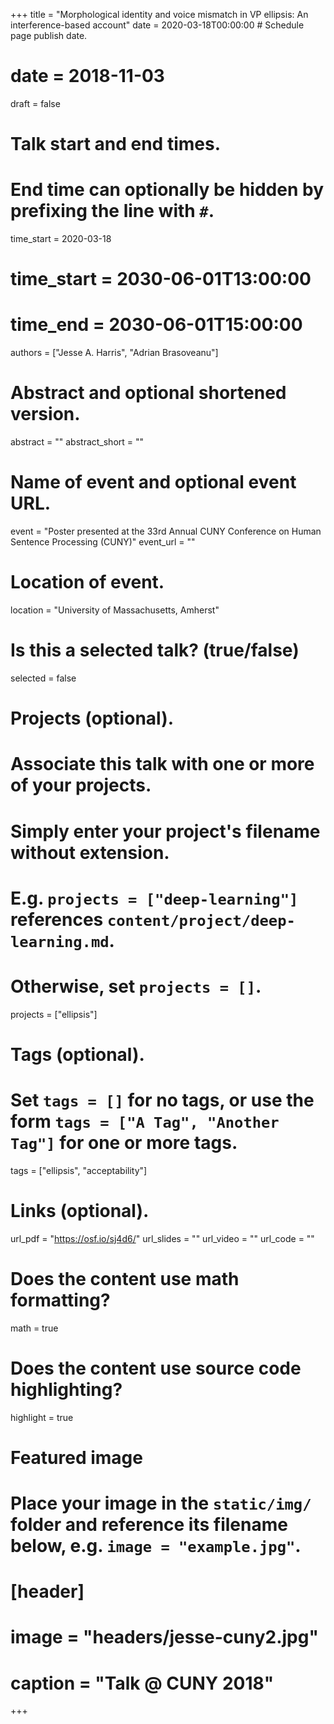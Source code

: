 +++
title = "Morphological identity and voice mismatch in VP ellipsis: An interference-based account"
date = 2020-03-18T00:00:00  # Schedule page publish date.
# date = 2018-11-03
draft = false

# Talk start and end times.
#   End time can optionally be hidden by prefixing the line with `#`.
time_start = 2020-03-18
# time_start = 2030-06-01T13:00:00
# time_end = 2030-06-01T15:00:00

authors = ["Jesse A. Harris", "Adrian Brasoveanu"]

# Abstract and optional shortened version.
abstract = ""
abstract_short = ""

# Name of event and optional event URL.
event = "Poster presented at the 33rd Annual CUNY Conference on Human Sentence Processing (CUNY)"
event_url = ""

# Location of event.
location = "University of Massachusetts, Amherst"

# Is this a selected talk? (true/false)
selected = false

# Projects (optional).
#   Associate this talk with one or more of your projects.
#   Simply enter your project's filename without extension.
#   E.g. `projects = ["deep-learning"]` references `content/project/deep-learning.md`.
#   Otherwise, set `projects = []`.
projects = ["ellipsis"]

# Tags (optional).
#   Set `tags = []` for no tags, or use the form `tags = ["A Tag", "Another Tag"]` for one or more tags.
tags = ["ellipsis", "acceptability"]

# Links (optional).
url_pdf = "https://osf.io/sj4d6/"
url_slides = ""
url_video = ""
url_code = ""

# Does the content use math formatting?
math = true

# Does the content use source code highlighting?
highlight = true

# Featured image
# Place your image in the `static/img/` folder and reference its filename below, e.g. `image = "example.jpg"`.
# [header]
# image = "headers/jesse-cuny2.jpg"
# caption = "Talk @ CUNY 2018"

+++
